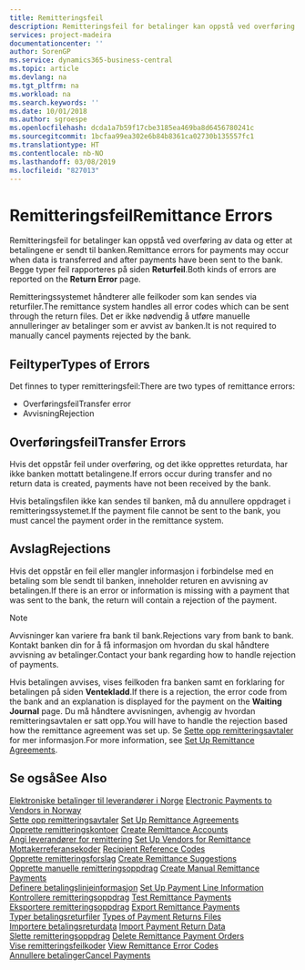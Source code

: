 ```yaml
---
title: Remitteringsfeil
description: Remitteringsfeil for betalinger kan oppstå ved overføring av data og etter at betalingene er sendt til banken. Begge typer feil rapporteres på siden Returfeil.
services: project-madeira
documentationcenter: ''
author: SorenGP
ms.service: dynamics365-business-central
ms.topic: article
ms.devlang: na
ms.tgt_pltfrm: na
ms.workload: na
ms.search.keywords: ''
ms.date: 10/01/2018
ms.author: sgroespe
ms.openlocfilehash: dcda1a7b59f17cbe3185ea469ba8d6456780241c
ms.sourcegitcommit: 1bcfaa99ea302e6b84b8361ca02730b135557fc1
ms.translationtype: HT
ms.contentlocale: nb-NO
ms.lasthandoff: 03/08/2019
ms.locfileid: "827013"
---
```

# <a name="remittance-errors"></a><span data-ttu-id="ca4a6-104">Remitteringsfeil</span><span class="sxs-lookup"><span data-stu-id="ca4a6-104">Remittance Errors</span></span>
<span data-ttu-id="ca4a6-105">Remitteringsfeil for betalinger kan oppstå ved overføring av data og etter at betalingene er sendt til banken.</span><span class="sxs-lookup"><span data-stu-id="ca4a6-105">Remittance errors for payments may occur when data is transferred and after payments have been sent to the bank.</span></span> <span data-ttu-id="ca4a6-106">Begge typer feil rapporteres på siden **Returfeil**.</span><span class="sxs-lookup"><span data-stu-id="ca4a6-106">Both kinds of errors are reported on the **Return Error** page.</span></span>  

<span data-ttu-id="ca4a6-107">Remitteringssystemet håndterer alle feilkoder som kan sendes via returfiler.</span><span class="sxs-lookup"><span data-stu-id="ca4a6-107">The remittance system handles all error codes which can be sent through the return files.</span></span> <span data-ttu-id="ca4a6-108">Det er ikke nødvendig å utføre manuelle annulleringer av betalinger som er avvist av banken.</span><span class="sxs-lookup"><span data-stu-id="ca4a6-108">It is not required to manually cancel payments rejected by the bank.</span></span>  

## <a name="types-of-errors"></a><span data-ttu-id="ca4a6-109">Feiltyper</span><span class="sxs-lookup"><span data-stu-id="ca4a6-109">Types of Errors</span></span>  
<span data-ttu-id="ca4a6-110">Det finnes to typer remitteringsfeil:</span><span class="sxs-lookup"><span data-stu-id="ca4a6-110">There are two types of remittance errors:</span></span>  

- <span data-ttu-id="ca4a6-111">Overføringsfeil</span><span class="sxs-lookup"><span data-stu-id="ca4a6-111">Transfer error</span></span>  
- <span data-ttu-id="ca4a6-112">Avvisning</span><span class="sxs-lookup"><span data-stu-id="ca4a6-112">Rejection</span></span>  

## <a name="transfer-errors"></a><span data-ttu-id="ca4a6-113">Overføringsfeil</span><span class="sxs-lookup"><span data-stu-id="ca4a6-113">Transfer Errors</span></span>  
<span data-ttu-id="ca4a6-114">Hvis det oppstår feil under overføring, og det ikke opprettes returdata, har ikke banken mottatt betalingene.</span><span class="sxs-lookup"><span data-stu-id="ca4a6-114">If errors occur during transfer and no return data is created, payments have not been received by the bank.</span></span>  

<span data-ttu-id="ca4a6-115">Hvis betalingsfilen ikke kan sendes til banken, må du annullere oppdraget i remitteringssystemet.</span><span class="sxs-lookup"><span data-stu-id="ca4a6-115">If the payment file cannot be sent to the bank, you must cancel the payment order in the remittance system.</span></span>  

## <a name="rejections"></a><span data-ttu-id="ca4a6-116">Avslag</span><span class="sxs-lookup"><span data-stu-id="ca4a6-116">Rejections</span></span>  
<span data-ttu-id="ca4a6-117">Hvis det oppstår en feil eller mangler informasjon i forbindelse med en betaling som ble sendt til banken, inneholder returen en avvisning av betalingen.</span><span class="sxs-lookup"><span data-stu-id="ca4a6-117">If there is an error or information is missing with a payment that was sent to the bank, the return will contain a rejection of the payment.</span></span>  

> [!NOTE]  
>  <span data-ttu-id="ca4a6-118">Avvisninger kan variere fra bank til bank.</span><span class="sxs-lookup"><span data-stu-id="ca4a6-118">Rejections vary from bank to bank.</span></span> <span data-ttu-id="ca4a6-119">Kontakt banken din for å få informasjon om hvordan du skal håndtere avvisning av betalinger.</span><span class="sxs-lookup"><span data-stu-id="ca4a6-119">Contact your bank regarding how to handle rejection of payments.</span></span>  

<span data-ttu-id="ca4a6-120">Hvis betalingen avvises, vises feilkoden fra banken samt en forklaring for betalingen på siden **Ventekladd**.</span><span class="sxs-lookup"><span data-stu-id="ca4a6-120">If there is a rejection, the error code from the bank and an explanation is displayed for the payment on the **Waiting Journal** page.</span></span> <span data-ttu-id="ca4a6-121">Du må håndtere avvisningen, avhengig av hvordan remitteringsavtalen er satt opp.</span><span class="sxs-lookup"><span data-stu-id="ca4a6-121">You will have to handle the rejection based how the remittance agreement was set up.</span></span> <span data-ttu-id="ca4a6-122">Se [Sette opp remitteringsavtaler](how-to-set-up-remittance-agreements.md) for mer informasjon.</span><span class="sxs-lookup"><span data-stu-id="ca4a6-122">For more information, see [Set Up Remittance Agreements](how-to-set-up-remittance-agreements.md).</span></span>  

## <a name="see-also"></a><span data-ttu-id="ca4a6-123">Se også</span><span class="sxs-lookup"><span data-stu-id="ca4a6-123">See Also</span></span>  
 <span data-ttu-id="ca4a6-124">[Elektroniske betalinger til leverandører i Norge](electronic-payments-to-vendors-in-norway.md) </span><span class="sxs-lookup"><span data-stu-id="ca4a6-124">[Electronic Payments to Vendors in Norway](electronic-payments-to-vendors-in-norway.md) </span></span>  
 <span data-ttu-id="ca4a6-125">[Sette opp remitteringsavtaler](how-to-set-up-remittance-agreements.md) </span><span class="sxs-lookup"><span data-stu-id="ca4a6-125">[Set Up Remittance Agreements](how-to-set-up-remittance-agreements.md) </span></span>  
 <span data-ttu-id="ca4a6-126">[Opprette remitteringskontoer](how-to-create-remittance-accounts.md) </span><span class="sxs-lookup"><span data-stu-id="ca4a6-126">[Create Remittance Accounts](how-to-create-remittance-accounts.md) </span></span>  
 <span data-ttu-id="ca4a6-127">[Angi leverandører for remittering](how-to-set-up-vendors-for-remittance.md) </span><span class="sxs-lookup"><span data-stu-id="ca4a6-127">[Set Up Vendors for Remittance](how-to-set-up-vendors-for-remittance.md) </span></span>  
 <span data-ttu-id="ca4a6-128">[Mottakerreferansekoder](recipient-reference-codes.md) </span><span class="sxs-lookup"><span data-stu-id="ca4a6-128">[Recipient Reference Codes](recipient-reference-codes.md) </span></span>  
 <span data-ttu-id="ca4a6-129">[Opprette remitteringsforslag](how-to-create-remittance-suggestions.md) </span><span class="sxs-lookup"><span data-stu-id="ca4a6-129">[Create Remittance Suggestions](how-to-create-remittance-suggestions.md) </span></span>  
 <span data-ttu-id="ca4a6-130">[Opprette manuelle remitteringsoppdrag](how-to-create-manual-remittance-payments.md) </span><span class="sxs-lookup"><span data-stu-id="ca4a6-130">[Create Manual Remittance Payments](how-to-create-manual-remittance-payments.md) </span></span>  
 <span data-ttu-id="ca4a6-131">[Definere betalingslinjeinformasjon](how-to-set-up-payment-line-information.md) </span><span class="sxs-lookup"><span data-stu-id="ca4a6-131">[Set Up Payment Line Information](how-to-set-up-payment-line-information.md) </span></span>  
 <span data-ttu-id="ca4a6-132">[Kontrollere remitteringsoppdrag](how-to-test-remittance-payments.md) </span><span class="sxs-lookup"><span data-stu-id="ca4a6-132">[Test Remittance Payments](how-to-test-remittance-payments.md) </span></span>  
 <span data-ttu-id="ca4a6-133">[Eksportere remitteringsoppdrag](how-to-export-remittance-payments.md) </span><span class="sxs-lookup"><span data-stu-id="ca4a6-133">[Export Remittance Payments](how-to-export-remittance-payments.md) </span></span>  
 <span data-ttu-id="ca4a6-134">[Typer betalingsreturfiler](types-of-payment-returns-files.md) </span><span class="sxs-lookup"><span data-stu-id="ca4a6-134">[Types of Payment Returns Files](types-of-payment-returns-files.md) </span></span>  
 <span data-ttu-id="ca4a6-135">[Importere betalingsreturdata](how-to-import-payment-return-data.md) </span><span class="sxs-lookup"><span data-stu-id="ca4a6-135">[Import Payment Return Data](how-to-import-payment-return-data.md) </span></span>  
 <span data-ttu-id="ca4a6-136">[Slette remitteringsoppdrag](how-to-delete-remittance-payment-orders.md) </span><span class="sxs-lookup"><span data-stu-id="ca4a6-136">[Delete Remittance Payment Orders](how-to-delete-remittance-payment-orders.md) </span></span>  
 <span data-ttu-id="ca4a6-137">[Vise remitteringsfeilkoder](how-to-view-remittance-error-codes.md) </span><span class="sxs-lookup"><span data-stu-id="ca4a6-137">[View Remittance Error Codes](how-to-view-remittance-error-codes.md) </span></span>  
 [<span data-ttu-id="ca4a6-138">Annullere betalinger</span><span class="sxs-lookup"><span data-stu-id="ca4a6-138">Cancel Payments</span></span>](how-to-cancel-payments.md)
